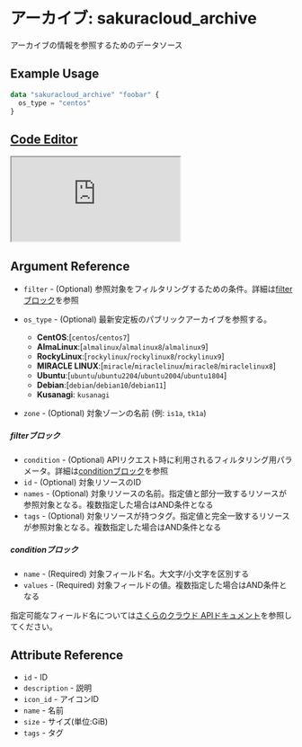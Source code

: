 # アーカイブ: sakuracloud_archive

アーカイブの情報を参照するためのデータソース

## Example Usage

```tf
data "sakuracloud_archive" "foobar" {
  os_type = "centos"
}
```

<div class="editor">

<h2><a href="https://zouen-alpha.usacloud.jp/#data/archive" target="_blank" rel="noopener noreferrer">Code Editor</a></h2>

<iframe src="https://zouen-alpha.usacloud.jp/#data/archive"></iframe>

</div>

## Argument Reference

* `filter` - (Optional) 参照対象をフィルタリングするための条件。詳細は[filterブロック](#filter)を参照  
* `os_type` - (Optional) 最新安定板のパブリックアーカイブを参照する。    
    * **CentOS**:[`centos`/`centos7`]
    * **AlmaLinux**:[`almalinux`/`almalinux8`/`almalinux9`]
    * **RockyLinux**:[`rockylinux`/`rockylinux8`/`rockylinux9`]
    * **MIRACLE LINUX**:[`miracle`/`miraclelinux`/`miracle8`/`miraclelinux8`]
    * **Ubuntu**:[`ubuntu`/`ubuntu2204`/`ubuntu2004`/`ubuntu1804`]
    * **Debian**:[`debian`/`debian10`/`debian11`]
    * **Kusanagi**: `kusanagi`

* `zone` - (Optional) 対象ゾーンの名前 (例: `is1a`, `tk1a`)  

##### filterブロック

* `condition` - (Optional) APIリクエスト時に利用されるフィルタリング用パラメータ。詳細は[conditionブロック](#condition)を参照  
* `id` - (Optional) 対象リソースのID 
* `names` - (Optional) 対象リソースの名前。指定値と部分一致するリソースが参照対象となる。複数指定した場合はAND条件となる  
* `tags` - (Optional) 対象リソースが持つタグ。指定値と完全一致するリソースが参照対象となる。複数指定した場合はAND条件となる

##### conditionブロック

* `name` - (Required) 対象フィールド名。大文字/小文字を区別する  
* `values` - (Required) 対象フィールドの値。複数指定した場合はAND条件となる

指定可能なフィールド名については[さくらのクラウド APIドキュメント](https://developer.sakura.ad.jp/cloud/api/1.1/)を参照してください。  

## Attribute Reference

* `id` - ID
* `description` - 説明
* `icon_id` - アイコンID
* `name` - 名前
* `size` - サイズ(単位:GiB)
* `tags` - タグ



